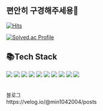 ## 편안히 구경해주세용👋

[![Hits](https://hits.seeyoufarm.com/api/count/incr/badge.svg?url=https://github.com/kang-min-seok&count_bg=%2379C83D&title_bg=%23555555&icon=&icon_color=%23E7E7E7&title=Today/Total&edge_flat=false)](https://hits.seeyoufarm.com)

[![Solved.ac Profile](http://mazassumnida.wtf/api/v2/generate_badge?boj=min1042004)](https://solved.ac/min1042004/)

## 📚Tech Stack

<div style={display:flex; gap:50px;}>
  <img src="https://img.shields.io/badge/python-3776AB?style=flat&logo=python&logoColor=white">
  <img src="https://img.shields.io/badge/react-61DAFB?style=flat&logo=react&logoColor=white">
  <img src="https://img.shields.io/badge/react_native-61DAFB.svg?style=flat&logo=react&logoColor=white">
  <img src="https://img.shields.io/badge/android-FFFFFF?style=flat&logo=android&logoColor=#FFFFFF">
  <img src="https://img.shields.io/badge/xcode-FFFFFF?style=flat&logo=xcode&logoColor=#FFFFFF">
  <img src="https://img.shields.io/badge/flutter-02569B?style=flat&logo=flutter&logoColor=#FFFFFF">
  <img src="https://img.shields.io/badge/node.js-339933?style=flat&logo=Node.js&logoColor=white">
  <img src="https://img.shields.io/badge/mysql-4479A1?style=flat&logo=mysql&logoColor=white">
  <img src="https://img.shields.io/badge/firebase-FFCA28?style=flat&logo=firebase&logoColor=white">
  <img src="https://img.shields.io/badge/spring-6DB33F?style=flat&logo=spring&logoColor=white"> 
</div>
<br><br>
블로그<br>
https://velog.io/@min1042004/posts
